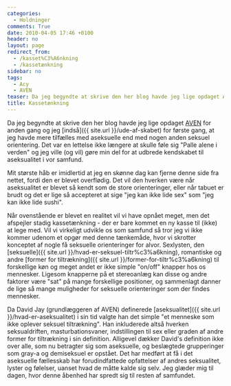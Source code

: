 ```yaml
---
categories:
  - Holdninger
comments: True
date: 2010-04-05 17:46 +0100
header: no
layout: page
redirect_from:
  - /kasset%C3%A6nkning
  - /kassetænkning
sidebar: no
tags:
  - Acy
  - AVEN
teaser: Da jeg begyndte at skrive den her blog havde jeg lige opdaget AVEN for anden gang og jeg indså for første gang, at jeg havde mere tilfælles med aseksuelle end med nogen anden seksuel orientering. Det var en lettelse ikke længere at skulle føle sig "Palle alene i verden" og jeg ville (og vil) gøre min del for at udbrede kendskabet til aseksualitet i vor samfund.
title: Kassetænkning
---
```

Da jeg begyndte at skrive den her blog havde jeg lige opdaget [AVEN](https://www.asexuality.org/) for anden gang og jeg [indså]({{ site.url }}/ude-af-skabet) for første gang, at jeg havde mere tilfælles med aseksuelle end med nogen anden seksuel orientering. Det var en lettelse ikke længere at skulle føle sig "Palle alene i verden" og jeg ville (og vil) gøre min del for at udbrede kendskabet til aseksualitet i vor samfund.

Mit største håb er imidlertid at jeg en skønne dag kan fjerne denne side fra nettet, fordi den er blevet overflødig. Det vil den hverken være når aseksualitet er blevet så kendt som de store orienteringer, eller når tabuet er brudt og det er lige så accepteret at sige "jeg kan ikke lide sex" som "jeg kan ikke lide sushi".

Når ovenstående er blevet en realitet vil vi have opnået meget, men det afspejler stadig kassetænkning - der er bare kommet en ny kasse til (ikke) at lege med. Vil vi virkeligt udvikle os som samfund så tror jeg vi ikke kommer udenom et opgør med denne tænkemåde, hvor vi skrotter konceptet af nogle få seksuelle orienteringer for alvor. Sexlysten, den [seksuelle]({{ site.url }}/hvad-er-seksuel-tiltr%c3%a6kning), romantiske og andre [former for tiltrækning]({{ site.url }}/former-for-tiltr%c3%a6kning) til forskellige køn og meget andet er ikke simple "on/off" knapper hos os mennesker. Ligesom knapperne på et stereoanlæg kan disse og andre faktorer være "sat" på mange forskellige positioner, og sammenlagt danner de lige så mange muligheder for seksuelle orienteringer som der findes mennesker.

Da David Jay (grundlæggeren af AVEN) definerede [aseksualitet]({{ site.url }}/hvad-er-aseksualitet) i sin tid valgte han det simple "et menneske som ikke oplever seksuel tiltrækning". Han inkluderede altså hverken seksualdriften, masturbationsvaner, indstillingen til sex eller graden af andre former for tiltrækning i sin definition. Alligevel dækker David's definition ikke over alle, som nu betragter sig som aseksuelle, og beslægtede grupperinger som gray-a og demiseksuel er opstået. Det har medført at få i det aseksuelle fællesskab har forudindfattede opfattelser af andres seksualitet, lyster og følelser, uanset hvad de måtte kalde sig selv. Jeg glæder mig til dagen, hvor denne åbenhed har spredt sig til resten af samfundet.
